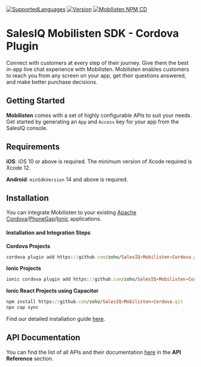 [![SupportedLanguages](https://img.shields.io/badge/Platforms-iOS%20%7C%20%20Android-green.svg)](https://www.zoho.com/salesiq/help/developer-section/cordova-ionic-installation.html) [![Version](https://img.shields.io/badge/version-3.1.6-blue.svg)](https://mobilisten.io/) [![Mobilisten NPM CD](https://github.com/zoho/SalesIQ-Mobilisten-Cordova/workflows/Mobilisten%20NPM%20CD/badge.svg)](https://github.com/zoho/SalesIQ-Mobilisten-Cordova/actions?query=workflow%3A%22Mobilisten+NPM+CD%22)

# SalesIQ Mobilisten SDK - Cordova Plugin

Connect with customers at every step of their journey. Give them the best in-app live chat experience with Mobilisten. Mobilisten enables customers to reach you from any screen on your app, get their questions answered, and make better purchase decisions.  


## Getting Started

**Mobilisten** comes with a set of highly configurable APIs to suit your needs. Get started by generating an `App` and `Access` key for your app from the SalesIQ console.


## Requirements
**iOS**: iOS 10 or above is required. The minimum version of Xcode required is Xcode 12.

**Android**: `minSdkVersion` 14 and above is required.


## Installation

You can integrate Mobilisten to your existing [Apache Cordova](https://cordova.apache.org/)/[PhoneGap](https://phonegap.com/)/[Ionic](https://ionicframework.com/) applications.

#### Installation and Integration Steps

**Cordova Projects**
```ruby
cordova plugin add https://github.com/zoho/SalesIQ-Mobilisten-Cordova.git
```

**Ionic Projects**
```ruby
ionic cordova plugin add https://github.com/zoho/SalesIQ-Mobilisten-Cordova.git
```

**Ionic React Projects using Capacitor**
```ruby
npm install https://github.com/zoho/SalesIQ-Mobilisten-Cordova.git
npx cap sync
```


Find our detailed installation guide [here](https://www.zoho.com/salesiq/help/developer-section/cordova-ionic-installation.html).


## API Documentation
You can find the list of all APIs and their documentation [here](https://www.zoho.com/salesiq/help/developer-section/cordova-ionic-sdk-set-launcher-visibility.html) in the **API Reference** section.

</br>
